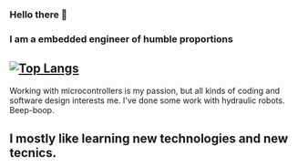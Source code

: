 ### Hello there 👋
### I am a embedded engineer of humble proportions
[![Top Langs](https://github-readme-stats.vercel.app/api/top-langs/?username=tuomasjar&hide=html,css&theme=radical)](https://github.com/anuraghazra/github-readme-stats)
---
Working with microcontrollers is my passion, but all kinds of coding and software design interests me. 
I've done some work with hydraulic robots. Beep-boop.

I mostly like learning new technologies and new tecnics.
---

